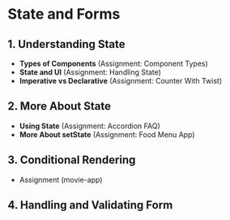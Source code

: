 # State and Forms

## 1. Understanding State
- **Types of Components** (Assignment: Component Types)
- **State and UI** (Assignment: Handling State)
- **Imperative vs Declarative** (Assignment: Counter With Twist)
## 2. More About State
- **Using State** (Assignment: Accordion FAQ)
- **More About setState** (Assignment: Food Menu App)
## 3. Conditional Rendering
- Assignment (movie-app)
## 4. Handling and Validating Form
